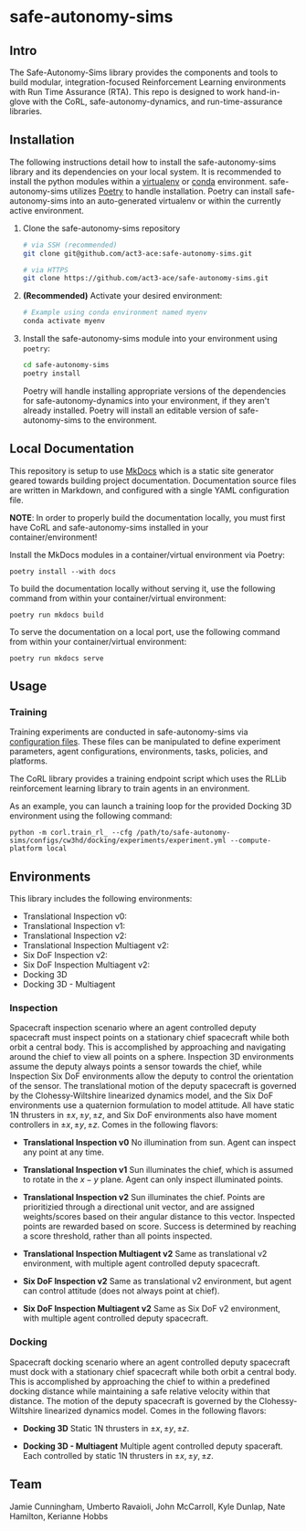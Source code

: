 # safe-autonomy-sims

## Intro

The Safe-Autonomy-Sims library provides the components and
tools to build modular, integration-focused Reinforcement
Learning environments with Run Time Assurance (RTA).
This repo is designed to work hand-in-glove with the CoRL,
safe-autonomy-dynamics, and run-time-assurance libraries.

## Installation

The following instructions detail how to install
the safe-autonomy-sims library and its dependencies on your local system.
It is recommended to install the python modules within
a [virtualenv](https://virtualenv.pypa.io/en/stable/#)
or [conda](https://docs.conda.io/projects/conda/en/latest/index.html) environment.
safe-autonomy-sims utilizes [Poetry](https://python-poetry.org/) to handle installation.
Poetry can install safe-autonomy-sims into an auto-generated virtualenv or within the currently active environment.

1. Clone the safe-autonomy-sims repository

    ```bash
    # via SSH (recommended)
    git clone git@github.com/act3-ace:safe-autonomy-sims.git
    ```

    ```bash
    # via HTTPS
    git clone https://github.com/act3-ace/safe-autonomy-sims.git
    ```

2. **(Recommended)** Activate your desired environment:

    ```bash
    # Example using conda environment named myenv
    conda activate myenv
    ```

3. Install the safe-autonomy-sims module into your environment using `poetry`:

    ```bash
    cd safe-autonomy-sims
    poetry install
    ```

    Poetry will handle installing appropriate versions of the dependencies for safe-autonomy-dynamics into your environment, if they aren't already installed.  Poetry will install an editable version of safe-autonomy-sims to the environment.

## Local Documentation

This repository is setup to use [MkDocs](https://www.mkdocs.org/)
which is a static site generator geared towards building
project documentation. Documentation source files are
written in Markdown, and configured with a single YAML
configuration file.

**NOTE**: In order to properly build the documentation locally, you must first
have CoRL and safe-autonomy-sims installed in your container/environment!

Install the MkDocs modules in a container/virtual environment via Poetry:

```shell
poetry install --with docs
```

To build the documentation locally without serving it, use
the following command from within your container/virtual environment:

```shell
poetry run mkdocs build
```

To serve the documentation on a local port, use the following
command from within your container/virtual environment:

```shell
poetry run mkdocs serve 
```

## Usage

### Training

Training experiments are conducted in safe-autonomy-sims via
[configuration files](configs). These files can be manipulated
to define experiment parameters, agent configurations,
environments, tasks, policies, and platforms.

The CoRL library provides a training endpoint script which
uses the RLLib reinforcement learning library to train agents
in an environment.

As an example, you can launch a training loop for the
provided Docking 3D environment using the following command:

```shell
python -m corl.train_rl_ --cfg /path/to/safe-autonomy-sims/configs/cw3hd/docking/experiments/experiment.yml --compute-platform local
```

## Environments

This library includes the following environments:

- Translational Inspection v0:
- Translational Inspection v1:
- Translational Inspection v2:
- Translational Inspection Multiagent v2:
- Six DoF Inspection v2:
- Six DoF Inspection Multiagent v2:
- Docking 3D
- Docking 3D - Multiagent

### Inspection

Spacecraft inspection scenario where an agent controlled deputy spacecraft must inspect points on a stationary chief spacecraft while both orbit a central body. This is accomplished by approaching and navigating around the chief to view all points on a sphere. Inspection 3D environments assume the deputy always points a sensor towards the chief, while Inspection Six DoF environments allow the deputy to control the orientation of the sensor. The translational motion of the deputy spacecraft is governed by the Clohessy-Wiltshire linearized dynamics model, and the Six DoF environments use a quaternion formulation to model attitude. All have static 1N thrusters in $\pm x, \pm y, \pm z$, and Six DoF environments also have moment controllers in $\pm x, \pm y, \pm z$. Comes in the following flavors:

- **Translational Inspection v0**
No illumination from sun. Agent can inspect any point at any time.

- **Translational Inspection v1**
Sun illuminates the chief, which is assumed to rotate in the $x-y$ plane. Agent can only inspect illuminated points.

- **Translational Inspection v2**
Sun illuminates the chief. Points are prioritizied through a directional unit vector, and are assigned weights/scores based on their angular distance to this vector. Inspected points are rewarded based on score. Success is determined by reaching a score threshold, rather than all points inspected.

- **Translational Inspection Multiagent v2**
Same as translational v2 environment, with multiple agent controlled deputy spacecraft.

- **Six DoF Inspection v2**
Same as translational v2 environment, but agent can control attitude (does not always point at chief).

- **Six DoF Inspection Multiagent v2**
Same as Six DoF v2 environment, with multiple agent controlled deputy spacecraft.

### Docking

Spacecraft docking scenario where an agent controlled deputy spacecraft must dock with a stationary chief spacecraft while both orbit a central body. This is accomplished by approaching the chief to within a predefined docking distance while maintaining a safe relative velocity within that distance. The motion of the deputy spacecraft is governed by the Clohessy-Wiltshire linearized dynamics model. Comes in the following flavors:

- **Docking 3D**
Static 1N thrusters in $\pm x, \pm y, \pm z$.

- **Docking 3D - Multiagent**
Multiple agent controlled deputy spaceraft. Each controlled by static 1N thrusters in $\pm x, \pm y, \pm z$.

## Team

Jamie Cunningham,
Umberto Ravaioli,
John McCarroll,
Kyle Dunlap,
Nate Hamilton,
Kerianne Hobbs
